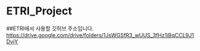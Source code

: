 # ETRI_Project
##ETRI에서 사용할 깃허브 주소입니다.
https://drive.google.com/drive/folders/1JsWGSfR3_wUUS_3fHz1iBqCCL9J1DvjY 
